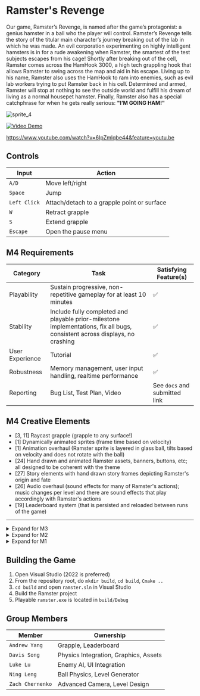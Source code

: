 
# Ramster's Revenge
Our game, Ramster’s Revenge, is named after the game’s protagonist: a genius hamster in a ball who the player will control. Ramster’s Revenge tells the story of the titular main character’s journey breaking out of the lab in which he was made. An evil corporation experimenting on highly intelligent hamsters is in for a rude awakening when Ramster, the smartest of the test subjects escapes from his cage! Shortly after breaking out of the cell, Ramster comes across the HamHook 3000, a high tech grappling hook that allows Ramster to swing across the map and aid in his escape. Living up to his name, Ramster also uses the HamHook to ram into enemies, such as evil lab workers trying to put Ramster back in his cell. Determined and armed, Ramster will stop at nothing to see the outside world and fulfill his dream of living as a normal housepet hamster. Finally, Ramster also has a special catchphrase for when he gets really serious: 
**"I’M GOING HAM!"**

![sprite_4](https://github.students.cs.ubc.ca/CPSC427-2024W-T2/team-20/assets/5330/5894aea9-ad8e-4f6a-b259-f5ee62c584f8)

[![Video Demo](https://github.students.cs.ubc.ca/CPSC427-2024W-T2/team-20/assets/5330/c758fe05-cd88-492c-8344-b37af1e687c9)](https://www.youtube.com/watch?v=6IpZmlqbe44)

https://www.youtube.com/watch?v=6IpZmlqbe44&feature=youtu.be

## Controls
| Input | Action |
|----------|----------|
| `A/D` | Move left/right |
| `Space` | Jump |
| `Left Click` | Attach/detach to a grapple point or surface|
| `W` | Retract grapple |
| `S` | Extend grapple |
| `Escape` | Open the pause menu |

## M4 Requirements
| Category | Task | Satisfying Feature(s) |
|----------|----------|----------|
| Playability | Sustain progressive, non-repetitive gameplay for at least 10 minutes | ✅ |
| Stability | Include fully completed and playable prior-milestone implementations, fix all bugs, consistent across displays, no crashing | ✅ |
| User Experience | Tutorial | ✅ |
| Robustness | Memory management, user input handling, realtime performance | ✅ |
| Reporting | Bug List, Test Plan, Video | See `docs` and submitted link |

## M4 Creative Elements
- [3, 11] Raycast grapple (grapple to any surface!)
- [1] Dynamically animated sprites (frame time based on velocity)
- [1] Animation overhaul (Ramster sprite is layered in glass ball, tilts based on velocity and does not rotate with the ball)
- [24] Hand drawn and animated Ramster assets, banners, buttons, etc; all designed to be coherent with the theme
- [27] Story elements with hand drawn story frames depicting Ramster's origin and fate
- [26] Audio overhaul (sound effects for many of Ramster's actions); music changes per level and there are sound effects that play accordingly with Ramster's actions
- [19] Leaderboard system (that is persisted and reloaded between runs of the game)
***

<details>
<summary>Expand for M3</summary>

## M3 Requirements
| Category | Task | Satisfying Feature(s) |
|----------|----------|----------|
| Playability | Sustain progressive, non-repetitive gameplay for at least 5 minutes | ✅ |
| Playability | During the 5 minutes, the player should be able to interact with the game and see new content for most of the time | ✅ |
| Robustness  | Memory management  | ✅  |
| Robustness | User Input | ✅ |
| Robustness | Realtime Performance | ✅ |
| Stability | Include fully completed and playable prior-milestone implementations | ✅ |
| Stability | Fix all bugs identified in prior marking sessions | ✅   |
| Stability | The game resolution and aspect ratio are consistent across different machines/displays | ✅ |
| Stability | The game code should support continuing execution and graceful termination, with no crashes, glitches, or other unpredictable behaviour | ✅ |
| Software Engineering | Updated test Plan | See `docs` |
| Reporting | Bug List | See `docs` |
| Reporting | Demo Video | See Canvas |

## M3 Creative Elements
- (Basic) Dynamic window resizing
- (Basic) Parallax
- (Advanced) Chain shape parsing and level loader

</details>

<details>
<summary>Expand for M2</summary>

## M2 Requirements
| Category | Task | Satisfying Feature(s) |
|----------|----------|----------|
| Improved Gameplay | Game AI Improvements | Obstacle, Walking, and Swarm Enemies |
| Improved Gameplay | Sprite Animations | Enemy Animations |
| Improved Gameplay | Improved Assets | Tile Textures |
| Improved Gameplay  | Mesh-based collision detection | Box2D Chain Shapes  |
| Improved Gameplay  | Gameplay tutorial | ✅ |
| Improved Gameplay  | FPS Counter | See Game Window Caption |
| Playability	 | 2-minutes of non-repetitive gameplay	| ✅ |
| Stability | Stable frame rate and minimal game lag | ✅ |
| Stability | No crashes, glitches, or unpredictable behaviour | ✅   |
| Software Engineering | Updated test Plan | See `docs` |
| Reporting | Bug List | See `docs` |
| Reporting | Demo Video | See Canvas |

## M2 Creative Elements
- (Basic) Textured tiles
- (Basic) Accurate physical interactions with the world
- (Advanced) Grapple improvements, including support for multiple grapples, and grapple retraction
- (Advanced) Enemy swarm behavior

</details>

<details>
<summary>Expand for M1</summary>
<p align="center">
  <img src="https://github.students.cs.ubc.ca/CPSC427-2024W-T2/team-20/assets/5330/eac1752b-a5cd-4048-8334-60de8acae6d4" width="600">
</p>
## M1 Basic Elements
| Category | Task | Satisfying Feature(s) |
|----------|----------|----------|
| Rendering | Textured Geometry | Ramster and Enemy Sprites   |
| Rendering | Basic 2D transformations   | Advanced Camera, Terrain Rendering, Ramster and Enemy Movement|
| Rendering | Key-frame/state interpolation | Advanced Camera   |
| Gameplay | Keyboard/mouse control | Player controllable with keyboard  |
| Gameplay | Random/coded action | Enemy entities track and move towards player   |
| Gameplay | Well-defined game-space boundaries | Walls keep entities enclosed within a playable room   |
| Gameplay | Simple collision detection & resolution | Player collision with terrain and enemy entities|
| Stability | Stable frame rate and minimal game lag | ✅ |
| Stability | No crashes, glitches, or unpredictable behaviour | ✅   |
| Software Engineering | Test Plan | See `docs` |
| Reporting | Bug List | See `docs` |
| Reporting | Demo Video | See Canvas |

## M1 Creative Elements (for grading)
**[11 | Physics]**: Complex physical interactions with the environment
- (Basic) Accurate ball physics including angular velocity, rotation, and friction
- (Basic) Collision support for curved terrain
- (Advanced) Working grapple implemented with joints

**[20 | Software Engineering]**: External integration
- (Basic) Box2D Library used in ball, enemies, grapple, slope, and world system


## M1 Extra Creative Elements (save for later)
**[3 | Graphics]**: Complex geometry
- Rendering curved terrain; specifically translate, scale, and rotate line segments into place to form a curve
- Advanced camera mechanics with lock-on delay, view borders, and grapple support; specifically the upgraded camera projection matrix and logic for conditional camera movement based on player physics like the Sonic franchise of games

## M1 Interpolation Implementation
Linear interpolation is implemented whenever the camera performs movement not centered on the player. The `lerp()` function provided in the grading rubric is utilized. As an example, whenever the player grapples to a grapple point, the camera will go center on it. To calculate the in-between camera frames, the `lerp()` function is used in first the `x` direction, then the `y` direction. The `t` parameter is represented with a shift variable starting at `0` and incrementing by `0.02` up to `1`.

</details>

## Building the Game
1) Open Visual Studio (2022 is preferred)
2) From the repository root, do `mkdir build`, `cd build`, `Cmake ..`
4) `cd build` and open `ramster.sln` in Visual Studio
5) Build the Ramster project
6) Playable `ramster.exe` is located in `build/Debug`

## Group Members
| Member | Ownership |
|----------|----------|
| `Andrew Yang` | Grapple, Leaderboard |
| `Davis Song` | Physics Integration, Graphics, Assets |
| `Luke Lu` | Enemy AI, UI Integration |
| `Ning Leng` | Ball Physics, Level Generator |
| `Zach Chernenko` | Advanced Camera, Level Design |

